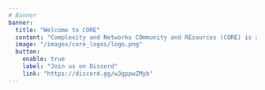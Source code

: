 ```yaml
---
# Banner
banner:
  title: "Welcome to CORE"
  content: "Complexity and Networks COmmunity and REsources (CORE) is an umbrella organization that aims to gather [resources](/resources) and [initiatives](/calendar) directed to the Complexity and Network Science community. "
  image: "/images/core_logos/logo.png"
  button:
    enable: true
    label: "Join us on Discord"
    link: "https://discord.gg/w3gppwZMyb"
---
```

